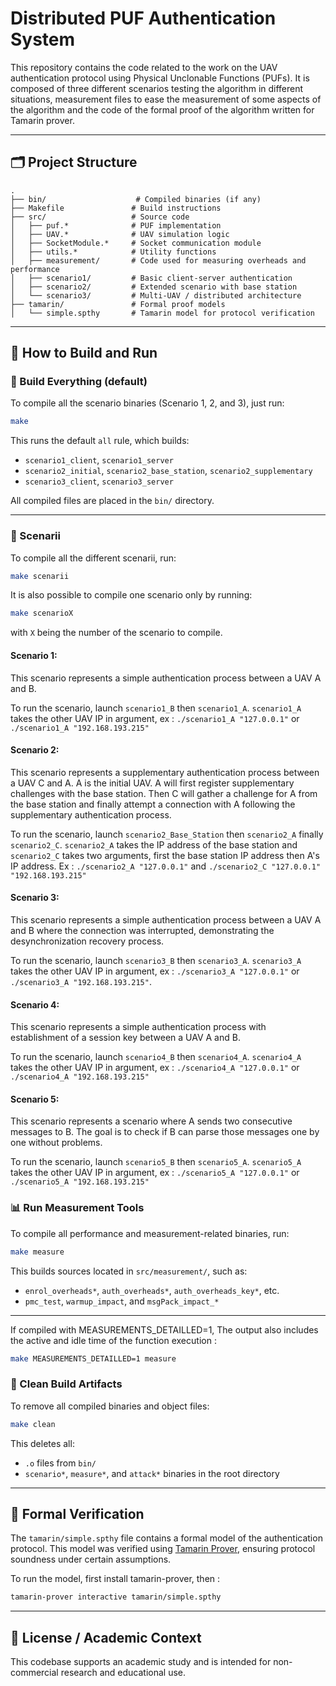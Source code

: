 # Distributed PUF Authentication System

This repository contains the code related to the work on the UAV authentication protocol using Physical Unclonable Functions (PUFs). It is composed of three different scenarios testing the algorithm in different situations, measurement files to ease the measurement of some aspects of the algorithm and the code of the formal proof of the algorithm written for Tamarin prover. 

---

## 🗂️ Project Structure

```
.
├── bin/                    # Compiled binaries (if any)
├── Makefile               # Build instructions
├── src/                   # Source code
│   ├── puf.*              # PUF implementation
│   ├── UAV.*              # UAV simulation logic
│   ├── SocketModule.*     # Socket communication module
│   ├── utils.*            # Utility functions
│   ├── measurement/       # Code used for measuring overheads and performance
│   ├── scenario1/         # Basic client-server authentication
│   ├── scenario2/         # Extended scenario with base station
│   └── scenario3/         # Multi-UAV / distributed architecture
├── tamarin/               # Formal proof models
│   └── simple.spthy       # Tamarin model for protocol verification
```

---

## 🚀 How to Build and Run

### 🔨 Build Everything (default)
To compile all the scenario binaries (Scenario 1, 2, and 3), just run:

```bash
make
```

This runs the default `all` rule, which builds:
- `scenario1_client`, `scenario1_server`
- `scenario2_initial`, `scenario2_base_station`, `scenario2_supplementary`
- `scenario3_client`, `scenario3_server`

All compiled files are placed in the `bin/` directory.

---

### 📜 Scenarii
To compile all the different scenarii, run: 

```bash
make scenarii
```

It is also possible to compile one scenario only by running: 

```bash
make scenarioX
```
with `X` being the number of the scenario to compile. 

#### Scenario 1: 
This scenario represents a simple authentication process between a UAV A and B. 

To run the scenario, launch `scenario1_B` then `scenario1_A`. `scenario1_A` takes the other UAV IP in argument, ex : `./scenario1_A "127.0.0.1"` or `./scenario1_A "192.168.193.215"`

#### Scenario 2: 
This scenario represents a supplementary authentication process between a UAV C and A. A is the initial UAV. A will first register supplementary challenges with the base station. Then C will gather a challenge for A from the base station and finally attempt a connection with A following the supplementary authentication process. 

To run the scenario, launch `scenario2_Base_Station` then `scenario2_A` finally `scenario2_C`. `scenario2_A` takes the IP address of the base station and `scenario2_C` takes two arguments, first the base station IP address then A's IP address. Ex : `./scenario2_A "127.0.0.1"` and `./scenario2_C "127.0.0.1" "192.168.193.215"`

#### Scenario 3: 
This scenario represents a simple authentication process between a UAV A and B where the connection was interrupted, demonstrating the desynchronization recovery process. 

To run the scenario, launch `scenario3_B` then `scenario3_A`. `scenario3_A` takes the other UAV IP in argument, ex : `./scenario3_A "127.0.0.1"` or `./scenario3_A "192.168.193.215"`.

#### Scenario 4:
This scenario represents a simple authentication process with establishment of a session key between a UAV A and B. 

To run the scenario, launch `scenario4_B` then `scenario4_A`. `scenario4_A` takes the other UAV IP in argument, ex : `./scenario4_A "127.0.0.1"` or `./scenario4_A "192.168.193.215"`

#### Scenario 5:
This scenario represents a scenario where A sends two consecutive messages to B. The goal is to check if B can parse those messages one by one without problems. 

To run the scenario, launch `scenario5_B` then `scenario5_A`. `scenario5_A` takes the other UAV IP in argument, ex : `./scenario5_A "127.0.0.1"` or `./scenario5_A "192.168.193.215"`

### 📊 Run Measurement Tools
To compile all performance and measurement-related binaries, run:

```bash
make measure
```

This builds sources located in `src/measurement/`, such as:
- `enrol_overheads*`, `auth_overheads*`, `auth_overheads_key*`, etc.
- `pmc_test`, `warmup_impact`, and `msgPack_impact_*`
---

If compiled with MEASUREMENTS_DETAILLED=1, The output also includes the active and idle time of the function execution : 
```bash
make MEASUREMENTS_DETAILLED=1 measure
```

### 🧹 Clean Build Artifacts
To remove all compiled binaries and object files:

```bash
make clean
```

This deletes all:
- `.o` files from `bin/`
- `scenario*`, `measure*`, and `attack*` binaries in the root directory

---

## 📐 Formal Verification

The `tamarin/simple.spthy` file contains a formal model of the authentication protocol. This model was verified using [Tamarin Prover](https://tamarin-prover.com/), ensuring protocol soundness under certain assumptions.

To run the model, first install tamarin-prover, then :
```bash
tamarin-prover interactive tamarin/simple.spthy
```
---

## 📄 License / Academic Context

This codebase supports an academic study and is intended for non-commercial research and educational use.
